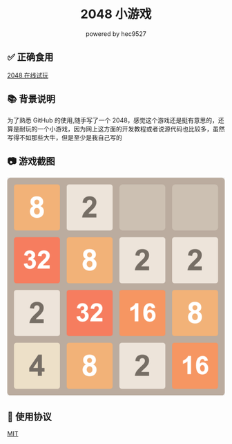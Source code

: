 <div style="text-align:center" align="center">
    <h1>2048 小游戏</h1>
    <p>powered by hec9527</p>
</div>

## ✅ 正确食用

[2048 在线试玩](https://hec9527.github.io/2048/src 'GitHub访问速度可能会比较慢,请耐心等待')

## 📚 背景说明

为了熟悉 GitHub 的使用,随手写了一个 2048，感觉这个游戏还是挺有意思的，还算是耐玩的一个小游戏，因为网上这方面的开发教程或者说源代码也比较多，虽然写得不如那些大牛，但是至少是我自己写的

## 📷 游戏截图

![](assets/hec9527.2048.png)

## 📃 使用协议

[MIT](https://github.com/hec9527/2048/LICENSE)
